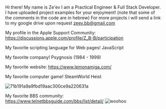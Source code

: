 Hi there!
My name is Ze'ev
I am a Practical Engineer & Full Stack Developer.
I have uploaded project examples for your enjoyment!
(note that some of the comments in the code are in hebrew)
For more projects i will send a link to my google drive upon request
zeev.bb@gmail.com

My profile in the Apple Support Community: https://discussions.apple.com/profile/Z_B-B/participation

My favorite scripting language for Web pages! JavaScript

My favorite company! Psygnosis (1984 - 1999)

My favorite website: https://www.lemonamiga.com/

My favorite computer game! SteamWorld Heist

![71b191a9a9fbd19aac300ce9a220631a](https://user-images.githubusercontent.com/4492652/220156320-4f142d5a-25dc-4fb7-91c4-2e56b1d4c44b.jpg)


My favorite BBS community: https://www.telnetbbsguide.com/bbs/list/detail/  ![woohoo](https://user-images.githubusercontent.com/4492652/220128378-81305ff2-f0ea-44ab-b137-36ea05be3b0e.gif)
